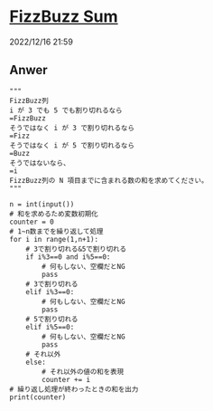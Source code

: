 # [FizzBuzz Sum](https://atcoder.jp/contests/abc162/tasks/abc162_b)
2022/12/16 21:59
## Anwer
    """
    FizzBuzz列
    i が 3 でも 5 でも割り切れるなら
    =FizzBuzz
    そうではなく i が 3 で割り切れるなら
    =Fizz
    そうではなく i が 5 で割り切れるなら
    =Buzz
    そうではないなら、
    =i
    FizzBuzz列の N 項目までに含まれる数の和を求めてください。
    """

    n = int(input())
    # 和を求めるため変数初期化
    counter = 0
    # 1~n数までを繰り返して処理
    for i in range(1,n+1):
        # 3で割り切れる&5で割り切れる
        if i%3==0 and i%5==0:
            # 何もしない、空欄だとNG
            pass
        # 3で割り切れる
        elif i%3==0:
            # 何もしない、空欄だとNG
            pass
        # 5で割り切れる
        elif i%5==0:
            # 何もしない、空欄だとNG
            pass
        # それ以外
        else:
            # それ以外の値の和を表現
            counter += i
    # 繰り返し処理が終わったときの和を出力
    print(counter)
